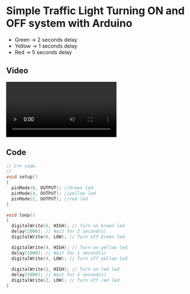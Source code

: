 # Simple Traffic Light Turning ON and OFF system with Arduino

- Green -> 2 seconds delay
- Yellow -> 1 seconds delay
- Red -> 5 seconds delay


## Video


![video](https://github.com/shyamprasath18/Simple-Projects/blob/main/FormatFactory%20Screen%20Record20211004_122129%20(2).mp4)





## Code


```cpp
// C++ code
//
void setup()
{
  pinMode(6, OUTPUT); //Green led
  pinMode(4, OUTPUT); //yellow led
  pinMode(2, OUTPUT); //red led
}

void loop()
{
  digitalWrite(6, HIGH); // Turn on Green led
  delay(2000); // Wait for 2 second(s)
  digitalWrite(6, LOW); // Turn off Green led

  digitalWrite(4, HIGH); // Turn on yellow led
  delay(1000); // Wait for 1 second(s)
  digitalWrite(4, LOW); // Turn off yellow led
  
  digitalWrite(2, HIGH); // Turn on red led
  delay(5000); // Wait for 5 second(s)
  digitalWrite(2, LOW); // Turn off red led
}
```

